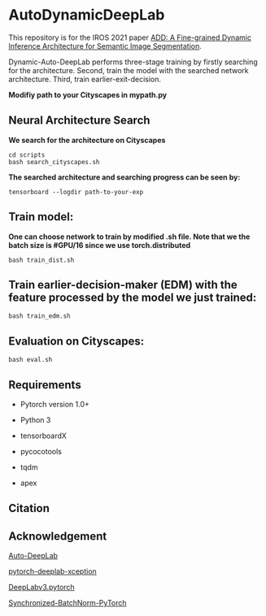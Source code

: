 # AutoDynamicDeepLab
This repository is for the IROS 2021 paper [ADD: A Fine-grained Dynamic Inference Architecture for Semantic Image Segmentation](https://ieeexplore.ieee.org/abstract/document/9636650).

Dynamic-Auto-DeepLab performs three-stage training by firstly searching for the architecture. Second, train the model with the searched network architecture. Third, train earlier-exit-decision.

**Modifiy path to your Cityscapes in mypath.py**


## Neural Architecture Search

**We search for the architecture on Cityscapes**

```
cd scripts
bash search_cityscapes.sh
```

**The searched architecture and searching progress can be seen by:**
```
tensorboard --logdir path-to-your-exp
```
## Train model:
**One can choose network to train by modified .sh file. Note that we the batch size is #GPU/16 since we use torch.distributed**

```
bash train_dist.sh
```

## Train earlier-decision-maker (EDM) with the feature processed by the model we just trained:
```
bash train_edm.sh
```

## Evaluation on Cityscapes:
```
bash eval.sh
```

## Requirements

* Pytorch version 1.0+

* Python 3

* tensorboardX

* pycocotools

* tqdm

* apex

## Citation

## Acknowledgement
[Auto-DeepLab](https://github.com/NoamRosenberg/AutoML)

[pytorch-deeplab-xception](https://github.com/jfzhang95/pytorch-deeplab-xception)

[DeepLabv3.pytorch](https://github.com/chenxi116/DeepLabv3.pytorch)

[Synchronized-BatchNorm-PyTorch](https://github.com/vacancy/Synchronized-BatchNorm-PyTorch)

